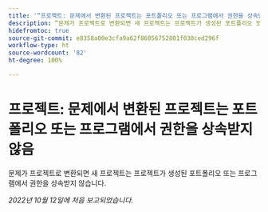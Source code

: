 ```yaml
---
title: '“프로젝트: 문제에서 변환된 프로젝트는 포트폴리오 또는 프로그램에서 권한을 상속받지 않음”'
description: “문제가 프로젝트로 변환되면 새 프로젝트는 프로젝트가 생성된 포트폴리오 또는 프로그램에서 권한을 상속받지 않습니다.”
hidefromtoc: true
source-git-commit: e8358a00e3cfa9a62f86056752801f030ced296f
workflow-type: ht
source-wordcount: '82'
ht-degree: 100%

---
```



# 프로젝트: 문제에서 변환된 프로젝트는 포트폴리오 또는 프로그램에서 권한을 상속받지 않음

문제가 프로젝트로 변환되면 새 프로젝트는 프로젝트가 생성된 포트폴리오 또는 프로그램에서 권한을 상속받지 않습니다.

_2022년 10월 12일에 처음 보고되었습니다._

